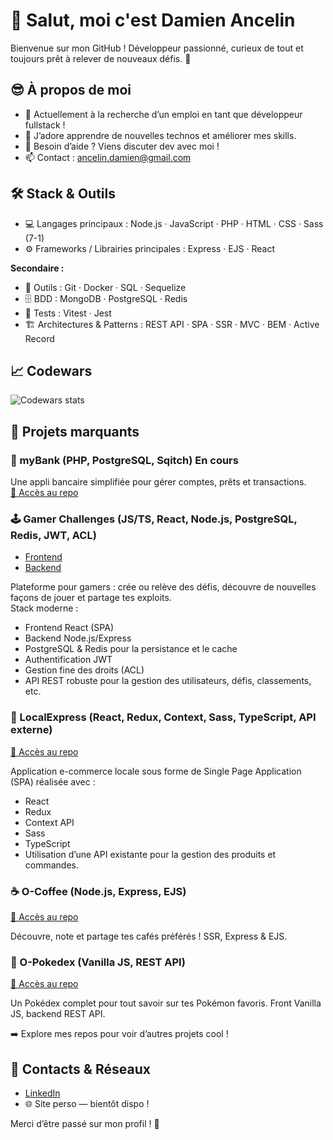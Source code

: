 # 👋 Salut, moi c'est Damien Ancelin

Bienvenue sur mon GitHub ! Développeur passionné, curieux de tout et toujours prêt à relever de nouveaux défis. 🚀

## 😎 À propos de moi

- 👀 Actuellement à la recherche d’un emploi en tant que développeur fullstack !
- 🌱 J’adore apprendre de nouvelles technos et améliorer mes skills.
- 💬 Besoin d’aide ? Viens discuter dev avec moi !
- 📫 Contact : [ancelin.damien@gmail.com](mailto:ancelin.damien@gmail.com)

## 🛠️ Stack & Outils

- 💻 Langages principaux : Node.js · JavaScript · PHP · HTML · CSS · Sass (7-1)
- ⚙️ Frameworks / Librairies principales : Express · EJS · React

**Secondaire :**
- 🧰 Outils : Git · Docker · SQL · Sequelize
- 🗄️ BDD : MongoDB · PostgreSQL · Redis
- 🧪 Tests : Vitest · Jest
- 🏗️ Architectures & Patterns : REST API · SPA · SSR · MVC · BEM · Active Record

## 📈 Codewars

![Codewars stats](https://www.codewars.com/users/Damien-Ancelin/badges/large)

## 🔭 Projets marquants

### 🏦 myBank (PHP, PostgreSQL, Sqitch) **En cours**
Une appli bancaire simplifiée pour gérer comptes, prêts et transactions.  
[🔗 Accès au repo](https://github.com/Damien-Ancelin/myBank)

### 🕹 Gamer Challenges (JS/TS, React, Node.js, PostgreSQL, Redis, JWT, ACL)
- [Frontend](https://github.com/Damien-Ancelin/Gamer-Challenges-Front)
- [Backend](https://github.com/Damien-Ancelin/Gamer-Challenges-Back)

Plateforme pour gamers : crée ou relève des défis, découvre de nouvelles façons de jouer et partage tes exploits.  
Stack moderne :
- Frontend React (SPA)
- Backend Node.js/Express
- PostgreSQL & Redis pour la persistance et le cache
- Authentification JWT
- Gestion fine des droits (ACL)
- API REST robuste pour la gestion des utilisateurs, défis, classements, etc.

### 🛒 LocalExpress (React, Redux, Context, Sass, TypeScript, API externe)
[🔗 Accès au repo](https://github.com/Damien-Ancelin/LocalExpress)

Application e-commerce locale sous forme de Single Page Application (SPA) réalisée avec :
- React
- Redux
- Context API
- Sass
- TypeScript
- Utilisation d’une API existante pour la gestion des produits et commandes.

### ☕ O-Coffee (Node.js, Express, EJS)
[🔗 Accès au repo](https://github.com/Damien-Ancelin/O-Coffee)

Découvre, note et partage tes cafés préférés ! SSR, Express & EJS.

### 🐾 O-Pokedex (Vanilla JS, REST API)
[🔗 Accès au repo](https://github.com/Damien-Ancelin/O-Pokedex)

Un Pokédex complet pour tout savoir sur tes Pokémon favoris. Front Vanilla JS, backend REST API.

➡️ Explore mes repos pour voir d’autres projets cool !

## 🤝 Contacts & Réseaux

- [LinkedIn](https://www.linkedin.com/in/damien-ancelin)
- 🌐 Site perso — bientôt dispo !

Merci d’être passé sur mon profil ! 🚀

